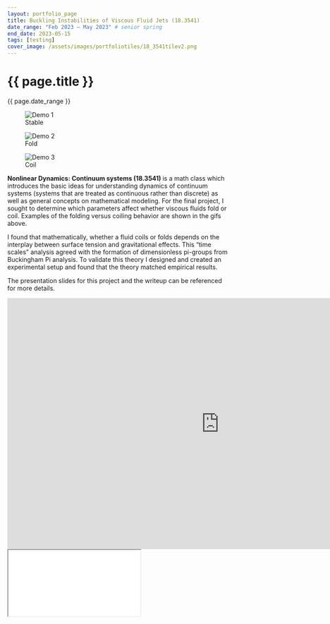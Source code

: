 ```yaml
---
layout: portfolio_page
title: Buckling Instabilities of Viscous Fluid Jets (18.3541)
date_range: "Feb 2023 – May 2023" # senior spring
end_date: 2023-05-15
tags: [testing]
cover_image: /assets/images/portfoliotiles/18_3541tilev2.png
---
```


<div class="project-detail">
  <h1 class="project-title">{{ page.title }}</h1>
  <p class="project-dates">{{ page.date_range }}</p>

  <div class="project-section">
    <div class="gif-row">
      <figure class="gif-figure">
        <img src="/assets/images/18_3541_content/honeystable.gif" alt="Demo 1" class="gif-tile">
        <figcaption class="gif-caption">Stable</figcaption>
      </figure>
      <figure class="gif-figure">
        <img src="/assets/images/18_3541_content/honeyfold.gif" alt="Demo 2" class="gif-tile">
        <figcaption class="gif-caption">Fold</figcaption>
      </figure>
      <figure class="gif-figure">
        <img src="/assets/images/18_3541_content/honeycoil.gif" alt="Demo 3" class="gif-tile">
        <figcaption class="gif-caption">Coil</figcaption>
      </figure>
    </div>
    <p>
    <b> Nonlinear Dynamics: Continuum systems (18.3541) </b> is a math class which introduces the basic ideas for understanding dynamics of continuum systems (systems that are treated as continuous rather than discrete) as well as general concepts on mathematical modeling. For the final project, I sought to determine which parameters affect whether viscous fluids fold or coil. Examples of the folding versus coiling behavior are shown in the gifs above.  
    </p>
    <p>
    I found that mathematically, whether a fluid coils or folds depends on the interplay between surface tension and gravitational effects.  This “time scales” analysis agreed with the formation of dimensionless pi-groups from Buckingham Pi analysis. To validate this theory I designed and created an experimental setup and found that the theory matched empirical results. 
    </p>
    <p>
    The presentation slides for this project and the writeup can be referenced for more details.
    </p>
  </div>

  <div class="project-slides center-embed">
    <iframe src="https://docs.google.com/presentation/d/e/2PACX-1vRjRd8MnNNS146VSHI6FBzi_4WDzV2gJnTL2u9dZntGplHcKmR2S9LFkHO2i7_ADJvYR2mwW4HA0Il_/pubembed?start=false&loop=false&delayms=60000" frameborder="0" width="960" height="569" allowfullscreen="true" mozallowfullscreen="true" webkitallowfullscreen="true"></iframe>
  </div>


  <div class="project-pdf">
    <iframe class="project-pdf" src="/assets/pdfs/18_3541_content/Coiling_and_Folding_Buckling_Instabilities_of_Viscous_Fluid_Jets.pdf"></iframe>
  </div>


</div>



